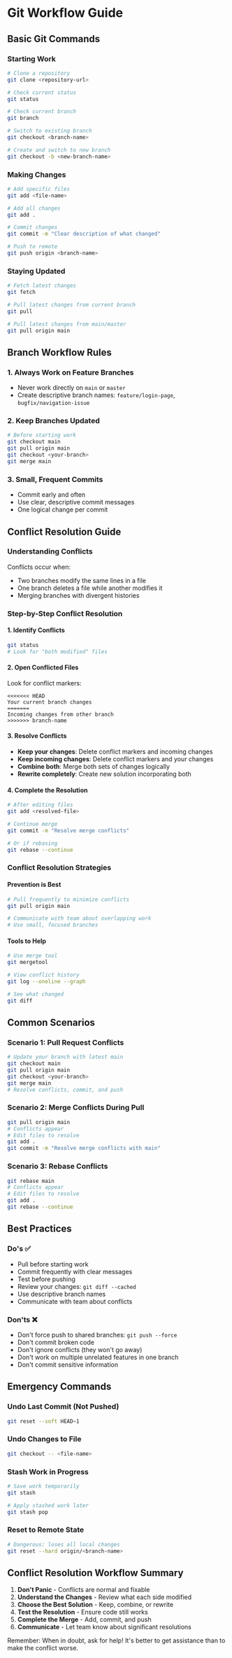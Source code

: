 # Git Workflow Guide

## Basic Git Commands

### Starting Work
```bash
# Clone a repository
git clone <repository-url>

# Check current status
git status

# Check current branch
git branch

# Switch to existing branch
git checkout <branch-name>

# Create and switch to new branch
git checkout -b <new-branch-name>
```

### Making Changes
```bash
# Add specific files
git add <file-name>

# Add all changes
git add .

# Commit changes
git commit -m "Clear description of what changed"

# Push to remote
git push origin <branch-name>
```

### Staying Updated
```bash
# Fetch latest changes
git fetch

# Pull latest changes from current branch
git pull

# Pull latest changes from main/master
git pull origin main
```

## Branch Workflow Rules

### 1. Always Work on Feature Branches
- Never work directly on `main` or `master`
- Create descriptive branch names: `feature/login-page`, `bugfix/navigation-issue`

### 2. Keep Branches Updated
```bash
# Before starting work
git checkout main
git pull origin main
git checkout <your-branch>
git merge main
```

### 3. Small, Frequent Commits
- Commit early and often
- Use clear, descriptive commit messages
- One logical change per commit

## Conflict Resolution Guide

### Understanding Conflicts
Conflicts occur when:
- Two branches modify the same lines in a file
- One branch deletes a file while another modifies it
- Merging branches with divergent histories

### Step-by-Step Conflict Resolution

#### 1. Identify Conflicts
```bash
git status
# Look for "both modified" files
```

#### 2. Open Conflicted Files
Look for conflict markers:
```
<<<<<<< HEAD
Your current branch changes
=======
Incoming changes from other branch
>>>>>>> branch-name
```

#### 3. Resolve Conflicts
- **Keep your changes**: Delete conflict markers and incoming changes
- **Keep incoming changes**: Delete conflict markers and your changes
- **Combine both**: Merge both sets of changes logically
- **Rewrite completely**: Create new solution incorporating both

#### 4. Complete the Resolution
```bash
# After editing files
git add <resolved-file>

# Continue merge
git commit -m "Resolve merge conflicts"

# Or if rebasing
git rebase --continue
```

### Conflict Resolution Strategies

#### Prevention is Best
```bash
# Pull frequently to minimize conflicts
git pull origin main

# Communicate with team about overlapping work
# Use small, focused branches
```

#### Tools to Help
```bash
# Use merge tool
git mergetool

# View conflict history
git log --oneline --graph

# See what changed
git diff
```

## Common Scenarios

### Scenario 1: Pull Request Conflicts
```bash
# Update your branch with latest main
git checkout main
git pull origin main
git checkout <your-branch>
git merge main
# Resolve conflicts, commit, and push
```

### Scenario 2: Merge Conflicts During Pull
```bash
git pull origin main
# Conflicts appear
# Edit files to resolve
git add .
git commit -m "Resolve merge conflicts with main"
```

### Scenario 3: Rebase Conflicts
```bash
git rebase main
# Conflicts appear
# Edit files to resolve
git add .
git rebase --continue
```

## Best Practices

### Do's ✅
- Pull before starting work
- Commit frequently with clear messages
- Test before pushing
- Review your changes: `git diff --cached`
- Use descriptive branch names
- Communicate with team about conflicts

### Don'ts ❌
- Don't force push to shared branches: `git push --force`
- Don't commit broken code
- Don't ignore conflicts (they won't go away)
- Don't work on multiple unrelated features in one branch
- Don't commit sensitive information

## Emergency Commands

### Undo Last Commit (Not Pushed)
```bash
git reset --soft HEAD~1
```

### Undo Changes to File
```bash
git checkout -- <file-name>
```

### Stash Work in Progress
```bash
# Save work temporarily
git stash

# Apply stashed work later
git stash pop
```

### Reset to Remote State
```bash
# Dangerous: loses all local changes
git reset --hard origin/<branch-name>
```

## Conflict Resolution Workflow Summary

1. **Don't Panic** - Conflicts are normal and fixable
2. **Understand the Changes** - Review what each side modified
3. **Choose the Best Solution** - Keep, combine, or rewrite
4. **Test the Resolution** - Ensure code still works
5. **Complete the Merge** - Add, commit, and push
6. **Communicate** - Let team know about significant resolutions

Remember: When in doubt, ask for help! It's better to get assistance than to make the conflict worse.
